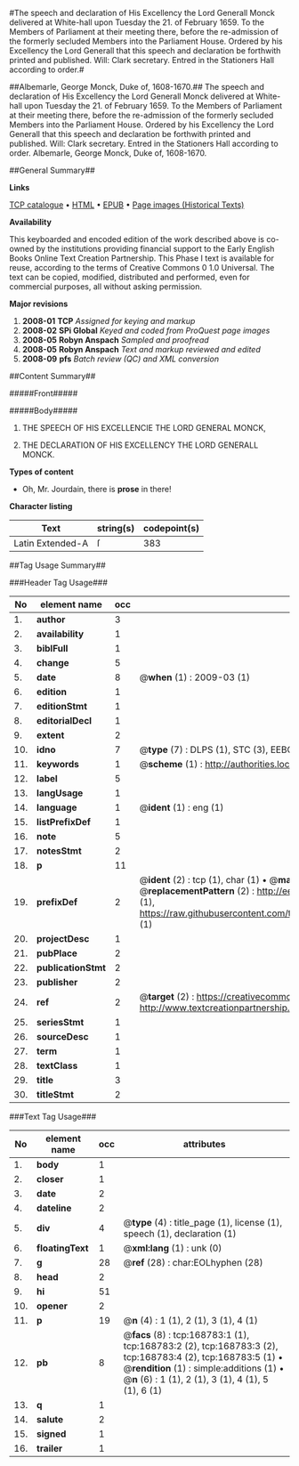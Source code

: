 #The speech and declaration of His Excellency the Lord Generall Monck delivered at White-hall upon Tuesday the 21. of February 1659. To the Members of Parliament at their meeting there, before the re-admission of the formerly secluded Members into the Parliament House. Ordered by his Excellency the Lord Generall that this speech and declaration be forthwith printed and published. Will: Clark secretary. Entred in the Stationers Hall according to order.#

##Albemarle, George Monck, Duke of, 1608-1670.##
The speech and declaration of His Excellency the Lord Generall Monck delivered at White-hall upon Tuesday the 21. of February 1659. To the Members of Parliament at their meeting there, before the re-admission of the formerly secluded Members into the Parliament House. Ordered by his Excellency the Lord Generall that this speech and declaration be forthwith printed and published. Will: Clark secretary. Entred in the Stationers Hall according to order.
Albemarle, George Monck, Duke of, 1608-1670.

##General Summary##

**Links**

[TCP catalogue](http://www.ota.ox.ac.uk/tcp/)  • 
[HTML](http://tei.it.ox.ac.uk/tcp/Texts-HTML/free/A76/A76015.html)  • 
[EPUB](http://tei.it.ox.ac.uk/tcp/Texts-EPUB/free/A76/A76015.epub) • 
[Page images (Historical Texts)](https://data.historicaltexts.jisc.ac.uk/view?pubId=eebo-99873208e&pageId=eebo-99873208e-168783-1)

**Availability**

This keyboarded and encoded edition of the
	       work described above is co-owned by the institutions
	       providing financial support to the Early English Books
	       Online Text Creation Partnership. This Phase I text is
	       available for reuse, according to the terms of Creative
	       Commons 0 1.0 Universal. The text can be copied,
	       modified, distributed and performed, even for
	       commercial purposes, all without asking permission.

**Major revisions**

1. __2008-01__ __TCP__ *Assigned for keying and markup*
1. __2008-02__ __SPi Global__ *Keyed and coded from ProQuest page images*
1. __2008-05__ __Robyn Anspach__ *Sampled and proofread*
1. __2008-05__ __Robyn Anspach__ *Text and markup reviewed and edited*
1. __2008-09__ __pfs__ *Batch review (QC) and XML conversion*

##Content Summary##

#####Front#####

#####Body#####

1. THE SPEECH OF HIS EXCELLENCIE THE LORD GENERAL MONCK,

1. THE DECLARATION OF HIS EXCELLENCY THE LORD GENERALL MONCK.

**Types of content**

  * Oh, Mr. Jourdain, there is **prose** in there!

**Character listing**


|Text|string(s)|codepoint(s)|
|---|---|---|
|Latin Extended-A|ſ|383|

##Tag Usage Summary##

###Header Tag Usage###

|No|element name|occ|attributes|
|---|---|---|---|
|1.|__author__|3||
|2.|__availability__|1||
|3.|__biblFull__|1||
|4.|__change__|5||
|5.|__date__|8| @__when__ (1) : 2009-03 (1)|
|6.|__edition__|1||
|7.|__editionStmt__|1||
|8.|__editorialDecl__|1||
|9.|__extent__|2||
|10.|__idno__|7| @__type__ (7) : DLPS (1), STC (3), EEBO-CITATION (1), PROQUEST (1), VID (1)|
|11.|__keywords__|1| @__scheme__ (1) : http://authorities.loc.gov/ (1)|
|12.|__label__|5||
|13.|__langUsage__|1||
|14.|__language__|1| @__ident__ (1) : eng (1)|
|15.|__listPrefixDef__|1||
|16.|__note__|5||
|17.|__notesStmt__|2||
|18.|__p__|11||
|19.|__prefixDef__|2| @__ident__ (2) : tcp (1), char (1)  •  @__matchPattern__ (2) : ([0-9\-]+):([0-9IVX]+) (1), (.+) (1)  •  @__replacementPattern__ (2) : http://eebo.chadwyck.com/downloadtiff?vid=$1&page=$2 (1), https://raw.githubusercontent.com/textcreationpartnership/Texts/master/tcpchars.xml#$1 (1)|
|20.|__projectDesc__|1||
|21.|__pubPlace__|2||
|22.|__publicationStmt__|2||
|23.|__publisher__|2||
|24.|__ref__|2| @__target__ (2) : https://creativecommons.org/publicdomain/zero/1.0/ (1), http://www.textcreationpartnership.org/docs/. (1)|
|25.|__seriesStmt__|1||
|26.|__sourceDesc__|1||
|27.|__term__|1||
|28.|__textClass__|1||
|29.|__title__|3||
|30.|__titleStmt__|2||


###Text Tag Usage###

|No|element name|occ|attributes|
|---|---|---|---|
|1.|__body__|1||
|2.|__closer__|1||
|3.|__date__|2||
|4.|__dateline__|2||
|5.|__div__|4| @__type__ (4) : title_page (1), license (1), speech (1), declaration (1)|
|6.|__floatingText__|1| @__xml:lang__ (1) : unk (0)|
|7.|__g__|28| @__ref__ (28) : char:EOLhyphen (28)|
|8.|__head__|2||
|9.|__hi__|51||
|10.|__opener__|2||
|11.|__p__|19| @__n__ (4) : 1 (1), 2 (1), 3 (1), 4 (1)|
|12.|__pb__|8| @__facs__ (8) : tcp:168783:1 (1), tcp:168783:2 (2), tcp:168783:3 (2), tcp:168783:4 (2), tcp:168783:5 (1)  •  @__rendition__ (1) : simple:additions (1)  •  @__n__ (6) : 1 (1), 2 (1), 3 (1), 4 (1), 5 (1), 6 (1)|
|13.|__q__|1||
|14.|__salute__|2||
|15.|__signed__|1||
|16.|__trailer__|1||
